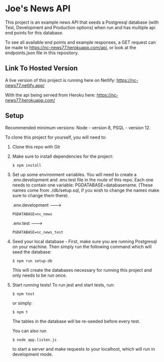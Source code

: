 # Joe's News API

This project is an example news API that seeds a Postgresql database (with Test, Development and Production options) when run and has multiple api end points for this database.

To see all available end points and example responses, a GET request can be made to https://nc-news77.herokuapp.com/api, or look at the endpoints.json file in this repository.

## Link To Hosted Version

A live version of this project is running here on Netlify: https://nc-news77.netlify.app/

With the api being served from Heroku here: https://nc-news77.herokuapp.com/

## Setup

Recommended minimum versions: Node - version 8, PSQL - version 12.

To clone this project for yourself, you will need to:

1.  Clone this repo with Git

2.  Make sure to install dependencies for the project:

    ```
    $ npm install
    ```

3.  Set up some environment variables. You will need to create a .env.development and .env.test file in the route of this repo. Each one needs to contain one variable: PGDATABASE=databasename. (These names come from ./db/setup.sql, if you wish to change the names make sure to change them there).

    .env.development --->

    ```
    PGDATABASE=nc_news
    ```

    .env.test --->

    ```
    PGDATABASE=nc_news_test
    ```

4.  Seed your local database - First, make sure you are running Postgresql on your machine. Then simply run the following command which will seed the database:

    ```
    $ npm run setup-db
    ```

    This will create the databases necessary for running this project and only needs to be run once.

5.  Start running tests! To run jest and start tests, run:

    ```
    $ npm test
    ```

    or simply:

    ```
    $ npm t
    ```

    The tables in the database will be re-seeded before every test.

    You can also run

    ```
    $ node app.listen.js
    ```

    to start a server and make requests to your localhost, which will run in development mode.
